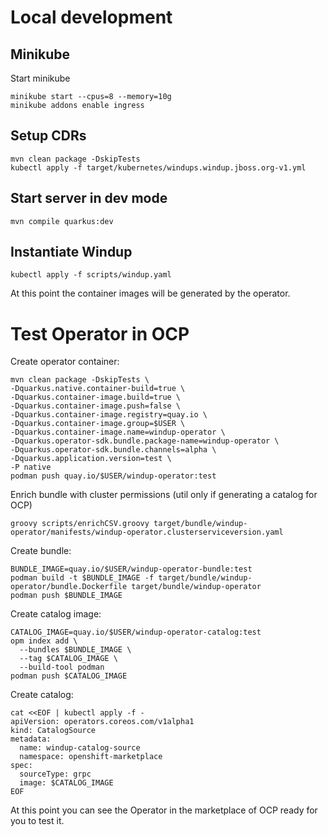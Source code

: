 # Local development

## Minikube

Start minikube

```shell
minikube start --cpus=8 --memory=10g
minikube addons enable ingress
```

## Setup CDRs

```shell
mvn clean package -DskipTests
kubectl apply -f target/kubernetes/windups.windup.jboss.org-v1.yml
```

## Start server in dev mode

```shell
mvn compile quarkus:dev
```

## Instantiate Windup

```shell
kubectl apply -f scripts/windup.yaml
```

At this point the container images will be generated by the operator.

# Test Operator in OCP

Create operator container:

```shell
mvn clean package -DskipTests \
-Dquarkus.native.container-build=true \
-Dquarkus.container-image.build=true \
-Dquarkus.container-image.push=false \
-Dquarkus.container-image.registry=quay.io \
-Dquarkus.container-image.group=$USER \
-Dquarkus.container-image.name=windup-operator \
-Dquarkus.operator-sdk.bundle.package-name=windup-operator \
-Dquarkus.operator-sdk.bundle.channels=alpha \
-Dquarkus.application.version=test \
-P native
podman push quay.io/$USER/windup-operator:test
```

Enrich bundle with cluster permissions (util only if generating a catalog for OCP)

```shell
groovy scripts/enrichCSV.groovy target/bundle/windup-operator/manifests/windup-operator.clusterserviceversion.yaml
```

Create bundle:

```shell
BUNDLE_IMAGE=quay.io/$USER/windup-operator-bundle:test
podman build -t $BUNDLE_IMAGE -f target/bundle/windup-operator/bundle.Dockerfile target/bundle/windup-operator
podman push $BUNDLE_IMAGE
```

Create catalog image:

```shell
CATALOG_IMAGE=quay.io/$USER/windup-operator-catalog:test
opm index add \
  --bundles $BUNDLE_IMAGE \
  --tag $CATALOG_IMAGE \
  --build-tool podman
podman push $CATALOG_IMAGE
```

Create catalog:

```shell
cat <<EOF | kubectl apply -f -
apiVersion: operators.coreos.com/v1alpha1
kind: CatalogSource
metadata:
  name: windup-catalog-source
  namespace: openshift-marketplace
spec:
  sourceType: grpc
  image: $CATALOG_IMAGE
EOF
```

At this point you can see the Operator in the marketplace of OCP ready for you to test it.
